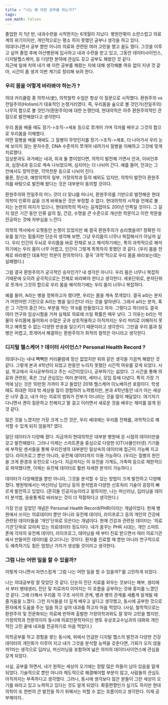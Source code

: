 ```yaml
---
title : "나는 왜 이런 공부를 하는가?"
tags:
use_math: falses
---
```


졸업한 지 1년 반, 내과수련을 시작한지는 6개월이 지났다. 병원안팎이 소란스럽고 의료계의 위기이지만, 개인적으로는 평소 하지 못했던 공부나 생각을 하고 있다.  
의대다니면서 공부 뿐만 아니라 의료와 관련된 여러 고민을 했고 꿈도 꿨다. 그것을 이루고 싶어 졸업 후에 아산병원에 입사하고 내과 수련을 받고 있고, 그동안 데이터사이언스, 디지털헬스케어, 등 다양한 분야에 관심도 갖고 공부도 해왔던 것 같다.  
최근에 일에 치여 내가 왜 이런 공부를 해왔는 지에 대해 생각해볼 여유 없이 지낸 것 같아, 시간이 좀 생겨 이번 계기로 정리해 보려 한다.
  
  
### 우리 몸을 어떻게 바라봐야 하는가 ?
의대 커리큘럼 중 의학사(史), 의학철학 수업은 항상 이 질문으로 시작했다. 환원주의 vs 전일주의(Holism)가 대표적인 논쟁거리였다. 즉, 우리몸을 숲으로 볼 것인가(전일주의) 나무의 합으로 볼 것인가(환원주의)에 대한 논쟁인데, 현대의학은 아주 환원주의적인 관점으로 발전해왔다고 생각한다.  
  
우리 몸을 배울 때도 장기->조직->세포 등으로 쪼개어 가며 각자를 배우고 그것의 합으로 우리몸을 이해했다.  
어떤 질병을 배울 때에도 그 질병이 무엇인지를 장기->조직->세포, 더 나아가서 우리 눈에 보이지 않는 분자수준, DNA 수준까지 쪼개어 내려가서 질병을 이해하고 그것에 맞게 치료했다.  
임상분과도 과거에는 내과, 외과 둘 뿐이었다면, 의학이 발전해 가면서 안과, 이비인후과, 심장내과 등으로 계속 나뉘었으며, 심지어는 더 나뉘어 간다. 예를 들어, 안과는 그 안에서도 망막전문, 각막전문 등으로 나뉘어 진다.    
물론, 정신과, 예방의학의 일부, 가정의학과 등의 예외도 있지만, 의학이 발전이 환원주의를 바탕으로 발전해 왔다는 것은 대부분이 동의할 것이다.  
  
환원주의와 전일주의 어느 것이 더 맞냐를 떠나서, 환원주의를 기반으로 발전해온 현대의학이 인류의 삶을 크게 바꿔놓은 것은 부정할 수 없다. 현대의학의 시작을 언제로 볼 지는 논란의 여지가 있으나, 현대의학의 역사는 길게잡아도 200년 안쪽일 것이다. 그 길지 않은 기간 동안 인류 삶의 질, 건강, 수명을 큰 수준으로 개선한 학문이고 이런 학문을 전공하는 것에 자부심을 느낀다.  
  
의학의 역사에서 오랫동안 논쟁이 있었지만 왜 결국 환원주의가 승리했을까? 정확한 이유를 알기는 힘들지만 단순히 생각해 보면, 그냥 우리몸이 너무나 복잡해서가 아닐까 싶다. 우리 인간의 두뇌로 우리몸을 바로 전체로 보고 해석하기에는, 특히 과학적으로 해석하기에는 우리 몸이 너무 어렵고, 인간이 그렇게 똑똑하지 못했던 것 같다. (우리 몸을 전체로 바라봤던 대표적인 학문이 한의학이다. 결국 '과학'적으로 우리 몸을 바라보는데는 실패했다.)  
  
그럼 결국 환원주의가 궁극적인 승자인가? 내 생각은 아니다. 우리 몸은 너무나 복잡하기때문에 오히려 궁극적으로는 전체로 바라봐야 한다고 생각한다. 세포단위로, 분자단위로 쪼개서 그것의 합으로 우리 몸을 해석하기에는 우리 몸이 너무나 복잡하다.  
  
예를 들어, A라는 병을 정복하고자 했다면, 우리는 몸을 계속 쪼개었다. 결국 a라는 분자가 어떤어떤 기전으로 A라는 병을 일으킨다! 라는 것을 알아낸다. 그래서 a라는 분자, 혹은 그 기전의 중간 어느 부분을 막는 약 b를 만들었다고 하자. 그렇다고 하더라도 결국 여러 연구와 임상시험을 거쳐 실제로 의료에 쓰일 확률은 매우 낮다. 그 이유는 b라는 약물이 우리몸에 들어와서 수많은 곳과 상호작용하고 아직까지는 우리 머리로 이해하지 못하고 예측할 수 없는 다양한 반응을 일으키기 때문이라고 생각한다. 그만큼 우리 몸과 질병은 어렵고, 쪼개어서 해결하는 환원주의가 최적의 철학은 아니라고 생각한다.   
  
### 디지털 헬스케어 ? 데이터 사이언스? Personal Health Record ?
의대다니는 내내 빽빽한 커리큘럼에 정신 없었지만 위와 같은 생각을 가끔씩 해왔던 것 같다. 그렇게 본과 4학년이 되었고 한동안 누리지 못했던 시간적 여유를 갖게 되었다. 사실, 학교에서 국시공부하라고 주는 시간이었으나, 공부하기는 싫었다. 그 시간을 통해 의료와 관련된, 혹은 그냥 관심있는 여러 분야의, 세미나, 모임 등에 다녔다. 특히 가장 기억에 남는 것은 10만원 가까이 주고 들었던 2018 헬스케어 이노베이션 포럼이다. 학생 때도 최대한 의대 밖 세상을 많이 경험하려 노력했지만, 본과 4학년동안 내가 아는 세상은 너무 좁고, 내가 아는 의료의 범위가 전부가 아니라는 것을 많이 깨달았다. 여기저기 다니면서 괜히 질문하고 친해지고 말 걸고 이러면서 새로운 것을 배우는 재미를 알게 된 것 같다.  
  
많은 것을 느꼈지만 가장 크게 느낀 것은, 우리 세대에는 우리몸 전체를, 과학적으로 해석할 수 있게 되지 않을까? 였다.  
  
일단 데이터가 다양해 졌다. 지금까지 현대의학은 대부분 병원에 온 시점의 데이터만을 갖고 발전해왔다. 그러나 이제는 스마트폰을 중심으로 다양한 IOT(사물인터넷) 기기들에 부착된 센서들을 통해 우리인생의 대부분인 일상속의 데이터에 접근이 가능해 지고 있다. 라이프로그 뿐만 아니라, 유전체 데이터까지 이용 가능하다. (우리는 질병의 원인을 크게 환경과 유전으로 나눈다. 지금까지는 이 유전을 가계도, 가족력 등으로 제한적으로 파악했다면, 이제는 유전체 데이터로 훨씬 자세한 분석이 가능하다.)
  
데이터가 다양해졌을 뿐만 아니라, 그것을 분석할 수 있는 방법이 크게 발전하고 다양해 졌다. 병원밖에서는 머신러닝 딥러닝 등의 분석법과 다양한 신호처리 기술이 굉장히 빠르게 발전하고 있었다. (흔히들 인공지능이라고 말하지만, 나는 머신러닝, 딥러닝을 데이터 분석법, 응용통계로 바라보는 것이 더 적절하다고 생각한다.)  
  
가장 인상 깊었던 개념은 Personal Health Record(PHR)이라는 개념이었다. 현재 병원에서 쓰이는 의료데이터 뿐만 아니라 유전체 데이터, 라이프로그 등의 개인의 건강에 관련된 데이터들을 '개인'단위로 모은다는 개념이다. 현재 건강과 관련된 데이터는 '의료기관'단위로 모아져 있는 의료데이터 정도이다. 내가 꿈꾸는 PHR 시대는, 개인 스마트폰에 각자의 유전체 데이터, 라이프로그, 태어났을 때 부터 진료 받으면서 여러 의료기관에서 만들어진 데이터를 갖고다니는 것이다. 환자를 진료할 때 뿐만 아니라 연구적으로도 예측하기도 힘든 엄청난 가치가 생성될 것이라고 생각한다.  
  
  
### 그럼 나는 어떤 일을 할 수 있을까?  
이렇게 다니면서 자연스럽게 '그럼 나는 어떤 일을 할 수 있을까?'를 고민하게 되었다.  
  
나는 의대공부랑 잘 맞았던 것 같다. 단순히 진단 치료를 외우는 것보다는 해부, 생리에서 부터 병태생리, 진단 및 치료까지 이어지는 이 흐름을 공부하는 것에 흥미를 느꼈던 것 같다. 그에 더해서 우리몸 각 구조 사이의 관계, 병과 병의 관계를 새롭게 알게될 때 즐거움을 느꼈다. 그런 지식들을 더 깊게 배우고 싶다고 생각했고, 동시에 공부한 것으로 환자에게 도움을 주는 일을 하고 싶어 내과를 하고자 마음 먹었다. (사실, 철학적으로는 환원주의 및 전문화되는 의료에 반하여 출발한 가정의학과와도 잘 맞아 고민을 했지만, 가정의학과 전문의이자 동시에 의료인문학자이신 멘토 유상호교수님과의 대화와 개인적인 고민 끝에 내과를 전공하기로 마음 먹었다.)  
  
의학공부를 하고 경험을 쌓는 동시에, 위에서 언급한 디지털 헬스의 발전과 다양한 건강데이터의 개인화가 이루어 지고 내가 그것을 분석할 능력을 갖춘다면, 기회가 오지 않을까?라는 생각으로 딥러닝, 머신러닝을 포함하여 넓은 의미의 데이터사이언스에 관심을 갖게 되었다.  
  
  
  
사실, 공부를 하면서, 내가 원하는 세상이 오기에는 정말 많은 허들이 남아 있음을 알게되었다. 기술적으로 뿐만 아니라 제도적으로 해결해야할 부분이 많고, 사람들의 관심도 아직까지는 부족하다고 생각했다. 그러나, 동시에 생각보다 많은 분들이 그런 세상이 오기를 바라고 있고 노력하고 있다는 것도 알게 되었다. 확증편향인가 싶기도 하지만 현대의학이 또 한번의 큰 발전을 하기 위해서는 피할 수 없는 흐름이라고 생각한다. 이제 공부해야지..
